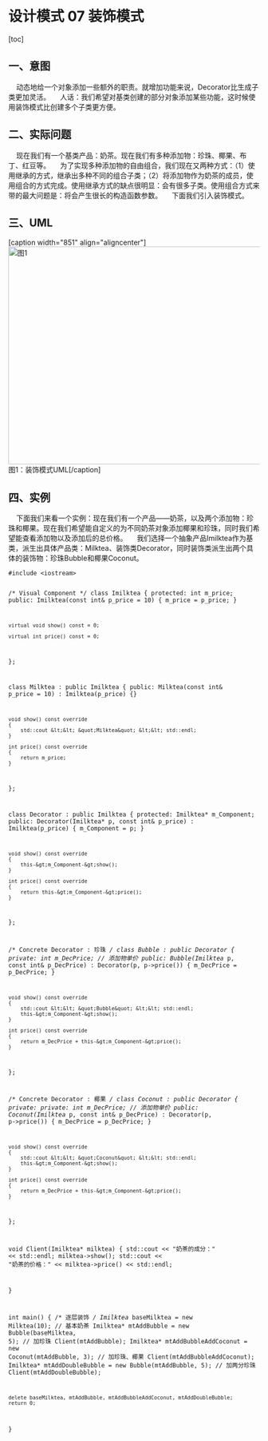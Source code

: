 # 设计模式 07 装饰模式

<p>[toc]</p>
<h2>一、意图</h2>
<p>&nbsp;&nbsp;&nbsp;&nbsp;动态地给一个对象添加一些额外的职责。就增加功能来说，Decorator比生成子类更加灵活。
&nbsp;&nbsp;&nbsp;&nbsp;人话：我们希望对基类创建的部分对象添加某些功能，这时候使用装饰模式比创建多个子类更方便。</p>
<h2>二、实际问题</h2>
<p>&nbsp;&nbsp;&nbsp;&nbsp;现在我们有一个基类产品：奶茶。现在我们有多种添加物：珍珠、椰果、布丁、红豆等。
&nbsp;&nbsp;&nbsp;&nbsp;为了实现多种添加物的自由组合，我们现在又两种方式：（1）使用继承的方式，继承出多种不同的组合子类；（2）将添加物作为奶茶的成员，使用组合的方式完成。使用继承方式的缺点很明显：会有很多子类。使用组合方式来带的最大问题是：将会产生很长的构造函数参数。
&nbsp;&nbsp;&nbsp;&nbsp;下面我们引入装饰模式。</p>
<h2>三、UML</h2>
[caption width="851" align="aligncenter"]<img src="https://cdn.swordofmorning.com/SwordofMorning/Article%20Images/Design%20Pattern/07/Decorator_UML.png" width="851" height="436" alt="图1" class="size-full" /> 图1：装饰模式UML[/caption]
<h2>四、实例</h2>
<p>&nbsp;&nbsp;&nbsp;&nbsp;下面我们来看一个实例：现在我们有一个产品——奶茶，以及两个添加物：珍珠和椰果。现在我们希望能自定义的为不同奶茶对象添加椰果和珍珠，同时我们希望能查看添加物以及添加后的总价格。
&nbsp;&nbsp;&nbsp;&nbsp;我们选择一个抽象产品Imilktea作为基类，派生出具体产品类：Milktea、装饰类Decorator，同时装饰类派生出两个具体的装饰物：珍珠Bubble和椰果Coconut。</p>
<pre><code class="language-cpp">#include &lt;iostream&gt;

/* Visual Component */
class Imilktea
{
protected:
    int m_price;
public:
    Imilktea(const int&amp; p_price = 10)
    {
        m_price = p_price;
    }

    virtual void show() const = 0;

    virtual int price() const = 0;
};

class Milktea : public Imilktea
{
public:
    Milktea(const int&amp; p_price = 10) : Imilktea(p_price) {}

    void show() const override
    {
        std::cout &lt;&lt; &quot;Milktea&quot; &lt;&lt; std::endl;
    }

    int price() const override
    {
        return m_price;
    }
};

class Decorator : public Imilktea
{
protected:
    Imilktea* m_Component;
public:
    Decorator(Imilktea* p, const int&amp; p_price) : Imilktea(p_price)
    {
        m_Component = p;
    }

    void show() const override
    {
        this-&gt;m_Component-&gt;show();
    }

    int price() const override
    {
        return this-&gt;m_Component-&gt;price();
    }
};

/* Concrete Decorator : 珍珠 */
class Bubble : public Decorator
{
private:
    int m_DecPrice;     // 添加物单价
public:
    Bubble(Imilktea* p, const int&amp; p_DecPrice) : Decorator(p, p-&gt;price())
    {
        m_DecPrice = p_DecPrice;
    }

    void show() const override
    {
        std::cout &lt;&lt; &quot;Bubble&quot; &lt;&lt; std::endl;
        this-&gt;m_Component-&gt;show();
    }

    int price() const override
    {
        return m_DecPrice + this-&gt;m_Component-&gt;price();
    }
};

/* Concrete Decorator : 椰果 */
class Coconut : public Decorator
{
private:
private:
    int m_DecPrice;     // 添加物单价
public:
    Coconut(Imilktea* p, const int&amp; p_DecPrice) : Decorator(p, p-&gt;price())
    {
        m_DecPrice = p_DecPrice;
    }

    void show() const override
    {
        std::cout &lt;&lt; &quot;Coconut&quot; &lt;&lt; std::endl;
        this-&gt;m_Component-&gt;show();
    }

    int price() const override
    {
        return m_DecPrice + this-&gt;m_Component-&gt;price();
    }
};

void Client(Imilktea* milktea)
{
    std::cout &lt;&lt; &quot;奶茶的成分：&quot; &lt;&lt; std::endl;
    milktea-&gt;show();
    std::cout &lt;&lt; &quot;奶茶的价格：&quot; &lt;&lt; milktea-&gt;price() &lt;&lt; std::endl;

}

int main()
{
    /* 逐层装饰 */
    Imilktea* baseMilktea = new Milktea(10);    // 基本奶茶
    Imilktea* mtAddBubble = new Bubble(baseMilktea, 5);     // 加珍珠
    Client(mtAddBubble);
    Imilktea* mtAddBubbleAddCoconut = new Coconut(mtAddBubble, 3);  // 加珍珠、椰果
    Client(mtAddBubbleAddCoconut);
    Imilktea* mtAddDoubleBubble = new Bubble(mtAddBubble, 5);       // 加两分珍珠
    Client(mtAddDoubleBubble);

    delete baseMilktea, mtAddBubble, mtAddBubbleAddCoconut, mtAddDoubleBubble;
    return 0;
}</code></pre>